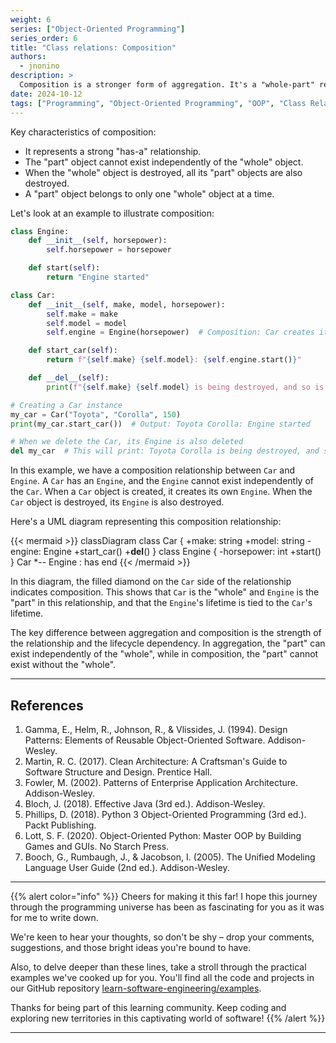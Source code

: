 ```yaml
---
weight: 6
series: ["Object-Oriented Programming"]
series_order: 6
title: "Class relations: Composition"
authors:
  - jnonino
description: >
  Composition is a stronger form of aggregation. It's a "whole-part" relationship where the part cannot exist independently of the whole. In other words, the lifetime of the part is tied to the lifetime of the whole.
date: 2024-10-12
tags: ["Programming", "Object-Oriented Programming", "OOP", "Class Relations", "Composition"]
---
```


Key characteristics of composition:
- It represents a strong "has-a" relationship.
- The "part" object cannot exist independently of the "whole" object.
- When the "whole" object is destroyed, all its "part" objects are also destroyed.
- A "part" object belongs to only one "whole" object at a time.

Let's look at an example to illustrate composition:

```python
class Engine:
    def __init__(self, horsepower):
        self.horsepower = horsepower

    def start(self):
        return "Engine started"

class Car:
    def __init__(self, make, model, horsepower):
        self.make = make
        self.model = model
        self.engine = Engine(horsepower)  # Composition: Car creates its own Engine

    def start_car(self):
        return f"{self.make} {self.model}: {self.engine.start()}"

    def __del__(self):
        print(f"{self.make} {self.model} is being destroyed, and so is its engine.")

# Creating a Car instance
my_car = Car("Toyota", "Corolla", 150)
print(my_car.start_car())  # Output: Toyota Corolla: Engine started

# When we delete the Car, its Engine is also deleted
del my_car  # This will print: Toyota Corolla is being destroyed, and so is its engine.
```

In this example, we have a composition relationship between `Car` and `Engine`. A `Car` has an `Engine`, and the `Engine` cannot exist independently of the `Car`. When a `Car` object is created, it creates its own `Engine`. When the `Car` object is destroyed, its `Engine` is also destroyed.

Here's a UML diagram representing this composition relationship:

{{< mermaid >}}
classDiagram
    class Car {
        +make: string
        +model: string
        -engine: Engine
        +start_car()
        +__del__()
    }
    class Engine {
        -horsepower: int
        +start()
    }
    Car *-- Engine : has
end
{{< /mermaid >}}

In this diagram, the filled diamond on the `Car` side of the relationship indicates composition. This shows that `Car` is the "whole" and `Engine` is the "part" in this relationship, and that the `Engine`'s lifetime is tied to the `Car`'s lifetime.

The key difference between aggregation and composition is the strength of the relationship and the lifecycle dependency. In aggregation, the "part" can exist independently of the "whole", while in composition, the "part" cannot exist without the "whole".

---

## References

1. Gamma, E., Helm, R., Johnson, R., & Vlissides, J. (1994). Design Patterns: Elements of Reusable Object-Oriented Software. Addison-Wesley.
2. Martin, R. C. (2017). Clean Architecture: A Craftsman's Guide to Software Structure and Design. Prentice Hall.
3. Fowler, M. (2002). Patterns of Enterprise Application Architecture. Addison-Wesley.
4. Bloch, J. (2018). Effective Java (3rd ed.). Addison-Wesley.
5. Phillips, D. (2018). Python 3 Object-Oriented Programming (3rd ed.). Packt Publishing.
6. Lott, S. F. (2020). Object-Oriented Python: Master OOP by Building Games and GUIs. No Starch Press.
7. Booch, G., Rumbaugh, J., & Jacobson, I. (2005). The Unified Modeling Language User Guide (2nd ed.). Addison-Wesley.

---

{{% alert color="info" %}}
Cheers for making it this far! I hope this journey through the programming universe has been as fascinating for you as it was for me to write down.

We're keen to hear your thoughts, so don't be shy – drop your comments, suggestions, and those bright ideas you're bound to have.

Also, to delve deeper than these lines, take a stroll through the practical examples we've cooked up for you. You'll find all the code and projects in our GitHub repository [learn-software-engineering/examples](https://github.com/learn-software-engineering/examples).

Thanks for being part of this learning community. Keep coding and exploring new territories in this captivating world of software!
{{% /alert %}}

---
